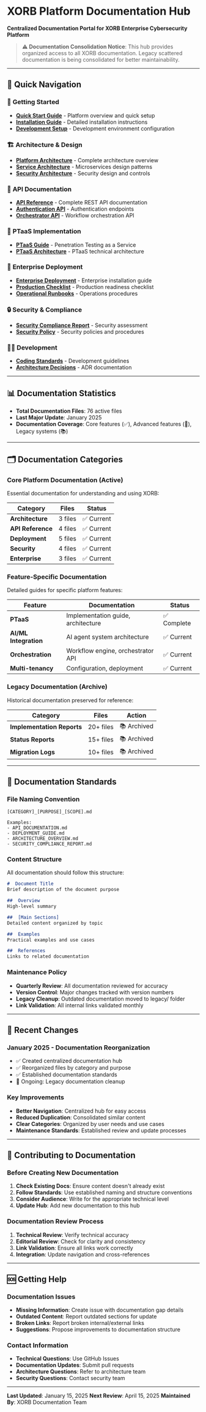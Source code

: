 #  XORB Platform Documentation Hub

**Centralized Documentation Portal for XORB Enterprise Cybersecurity Platform**

> **⚠️ Documentation Consolidation Notice**: This hub provides organized access to all XORB documentation. Legacy scattered documentation is being consolidated for better maintainability.

---

##  📖 **Quick Navigation**

###  🚀 **Getting Started**
- [**Quick Start Guide**](../README.md) - Platform overview and quick setup
- [**Installation Guide**](deployment/DEPLOYMENT_GUIDE.md) - Detailed installation instructions
- [**Development Setup**](../CLAUDE.md) - Development environment configuration

###  🏗️ **Architecture & Design**
- [**Platform Architecture**](architecture/XORB_PLATFORM_ARCHITECTURE_GUIDE.md) - Complete architecture overview
- [**Service Architecture**](architecture/SERVICE_ARCHITECTURE.md) - Microservices design patterns
- [**Security Architecture**](security_enhancements.md) - Security design and controls

###  🔧 **API Documentation**
- [**API Reference**](api/API_DOCUMENTATION.md) - Complete REST API documentation
- [**Authentication API**](api/unified-authentication-api.md) - Authentication endpoints
- [**Orchestrator API**](api/unified-orchestrator-api.md) - Workflow orchestration API

###  🎯 **PTaaS Implementation**
- [**PTaaS Guide**](services/PTAAS_IMPLEMENTATION_SUMMARY.md) - Penetration Testing as a Service
- [**PTaaS Architecture**](ptaas_architecture.md) - PTaaS technical architecture

###  🏢 **Enterprise Deployment**
- [**Enterprise Deployment**](enterprise/ENTERPRISE_DEPLOYMENT_GUIDE.md) - Enterprise installation guide
- [**Production Checklist**](deployment/PRODUCTION_DEPLOYMENT_CHECKLIST.md) - Production readiness checklist
- [**Operational Runbooks**](enterprise/OPERATIONAL_RUNBOOKS.md) - Operations procedures

###  🔒 **Security & Compliance**
- [**Security Compliance Report**](SECURITY_COMPLIANCE_REPORT.md) - Security assessment
- [**Security Policy**](security_policy.md) - Security policies and procedures

###  👩‍💻 **Development**
- [**Coding Standards**](best-practices/CODING_STANDARDS.md) - Development guidelines
- [**Architecture Decisions**](best-practices/ARCHITECTURE_DECISION_RECORDS.md) - ADR documentation

---

##  📊 **Documentation Statistics**

- **Total Documentation Files**: 76 active files
- **Last Major Update**: January 2025
- **Documentation Coverage**: Core features (✅), Advanced features (🔄), Legacy systems (📚)

---

##  🗂️ **Documentation Categories**

###  Core Platform Documentation (Active)
Essential documentation for understanding and using XORB:

| Category | Files | Status |
|----------|-------|--------|
| **Architecture** | 3 files | ✅ Current |
| **API Reference** | 4 files | ✅ Current |
| **Deployment** | 5 files | ✅ Current |
| **Security** | 4 files | ✅ Current |
| **Enterprise** | 3 files | ✅ Current |

###  Feature-Specific Documentation
Detailed guides for specific platform features:

| Feature | Documentation | Status |
|---------|---------------|--------|
| **PTaaS** | Implementation guide, architecture | ✅ Complete |
| **AI/ML Integration** | AI agent system architecture | ✅ Current |
| **Orchestration** | Workflow engine, orchestrator API | ✅ Current |
| **Multi-tenancy** | Configuration, deployment | ✅ Current |

###  Legacy Documentation (Archive)
Historical documentation preserved for reference:

| Category | Files | Action |
|----------|-------|---------|
| **Implementation Reports** | 20+ files | 📚 Archived |
| **Status Reports** | 15+ files | 📚 Archived |
| **Migration Logs** | 10+ files | 📚 Archived |

---

##  🎯 **Documentation Standards**

###  File Naming Convention
```
[CATEGORY]_[PURPOSE]_[SCOPE].md

Examples:
- API_DOCUMENTATION.md
- DEPLOYMENT_GUIDE.md
- ARCHITECTURE_OVERVIEW.md
- SECURITY_COMPLIANCE_REPORT.md
```

###  Content Structure
All documentation should follow this structure:

```markdown
#  Document Title
Brief description of the document purpose

##  Overview
High-level summary

##  [Main Sections]
Detailed content organized by topic

##  Examples
Practical examples and use cases

##  References
Links to related documentation
```

###  Maintenance Policy
- **Quarterly Review**: All documentation reviewed for accuracy
- **Version Control**: Major changes tracked with version numbers
- **Legacy Cleanup**: Outdated documentation moved to legacy/ folder
- **Link Validation**: All internal links validated monthly

---

##  🔄 **Recent Changes**

###  January 2025 - Documentation Reorganization
- ✅ Created centralized documentation hub
- ✅ Reorganized files by category and purpose
- ✅ Established documentation standards
- 🔄 Ongoing: Legacy documentation cleanup

###  Key Improvements
- **Better Navigation**: Centralized hub for easy access
- **Reduced Duplication**: Consolidated similar content
- **Clear Categories**: Organized by user needs and use cases
- **Maintenance Standards**: Established review and update processes

---

##  📝 **Contributing to Documentation**

###  Before Creating New Documentation
1. **Check Existing Docs**: Ensure content doesn't already exist
2. **Follow Standards**: Use established naming and structure conventions
3. **Consider Audience**: Write for the appropriate technical level
4. **Update Hub**: Add new documentation to this hub

###  Documentation Review Process
1. **Technical Review**: Verify technical accuracy
2. **Editorial Review**: Check for clarity and consistency
3. **Link Validation**: Ensure all links work correctly
4. **Integration**: Update navigation and cross-references

---

##  🆘 **Getting Help**

###  Documentation Issues
- **Missing Information**: Create issue with documentation gap details
- **Outdated Content**: Report outdated sections for update
- **Broken Links**: Report broken internal/external links
- **Suggestions**: Propose improvements to documentation structure

###  Contact Information
- **Technical Questions**: Use GitHub Issues
- **Documentation Updates**: Submit pull requests
- **Architecture Questions**: Refer to architecture team
- **Security Questions**: Contact security team

---

**Last Updated**: January 15, 2025
**Next Review**: April 15, 2025
**Maintained By**: XORB Documentation Team